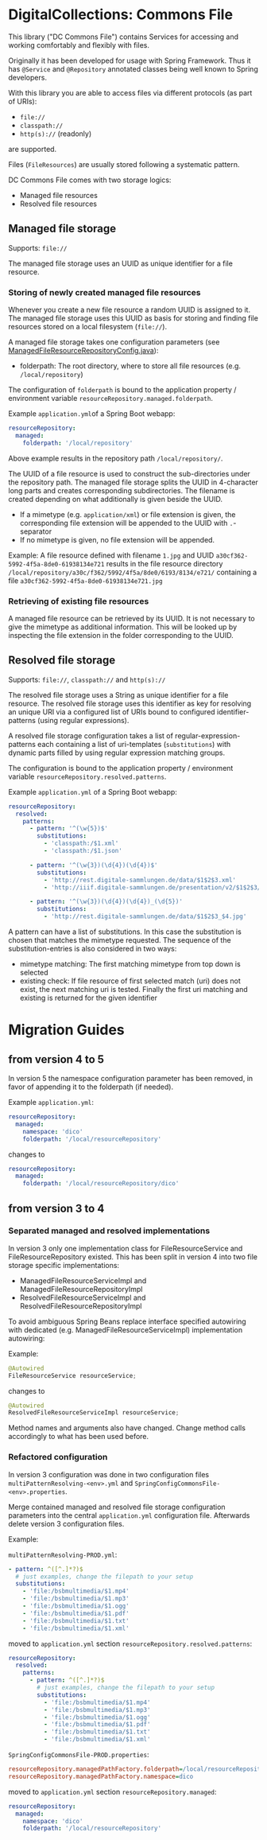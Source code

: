 # DigitalCollections: Commons File

This library ("DC Commons File") contains Services for accessing and working comfortably and flexibly with files.

Originally it has been developed for usage with Spring Framework.
Thus it has `@Service` and `@Repository` annotated classes being well known to Spring developers.

With this library you are able to access files via different protocols (as part of URIs):

- `file://`
- `classpath://`
- `http(s)://` (readonly)

are supported.

Files (`FileResources`) are usually stored following a systematic pattern.

DC Commons File comes with two storage logics:

- Managed file resources
- Resolved file resources

## Managed file storage

Supports: `file://`

The managed file storage uses an UUID as unique identifier for a file resource.

### Storing of newly created managed file resources

Whenever you create a new file resource a random UUID is assigned to it.
The managed file storage uses this UUID as basis for storing and finding file resources stored on a local filesystem (`file://`).

A managed file storage takes one configuration parameters (see [ManagedFileResourceRepositoryConfig.java](./src/main/java/de/digitalcollections.commons.file.backend.impl.managed.ManagedFileResourceRepositoryConfig.java)):

- folderpath: The root directory, where to store all file resources (e.g. `/local/repository`)

The configuration of `folderpath` is bound to the application property / environment variable `resourceRepository.managed.folderpath`.

Example `application.yml`of a Spring Boot webapp:

```yml
resourceRepository:
  managed:
    folderpath: '/local/repository'
```

Above example results in the repository path `/local/repository/`.

The UUID of a file resource is used to construct the sub-directories under the repository path.
The managed file storage splits the UUID in 4-character long parts and creates corresponding subdirectories.
The filename is created depending on what additionally is given beside the UUID.

- If a mimetype (e.g. `application/xml`) or file extension is given, the corresponding file extension will be appended to the UUID with `.`-separator
- If no mimetype is given, no file extension will be appended.

Example: A file resource defined with filename `1.jpg` and UUID `a30cf362-5992-4f5a-8de0-61938134e721` results in the file resource directory `/local/repository/a30c/f362/5992/4f5a/8de0/6193/8134/e721/` containing a file `a30cf362-5992-4f5a-8de0-61938134e721.jpg`

### Retrieving of existing file resources

A managed file resource can be retrieved by its UUID. It is not necessary to give the mimetype as additional information.
This will be looked up by inspecting the file extension in the folder corresponding to the UUID.

## Resolved file storage

Supports: `file://`, `classpath://` and `http(s)://`

The resolved file storage uses a String as unique identifier for a file resource.
The resolved file storage uses this identifier as key for resolving an unique URI via a configured list of URIs bound to configured identifier-patterns (using regular expressions).

A resolved file storage configuration takes a list of regular-expression-patterns each containing a list of uri-templates (`substitutions`) with dynamic parts filled by using regular expression matching groups.

The configuration is bound to the application property / environment variable `resourceRepository.resolved.patterns`.

Example `application.yml` of a Spring Boot webapp:

```yml
resourceRepository:
  resolved:
    patterns:
      - pattern: '^(\w{5})$'
        substitutions:
          - 'classpath:/$1.xml'
          - 'classpath:/$1.json'

      - pattern: '^(\w{3})(\d{4})(\d{4})$'
        substitutions:
          - 'http://rest.digitale-sammlungen.de/data/$1$2$3.xml'
          - 'http://iiif.digitale-sammlungen.de/presentation/v2/$1$2$3/manifest.json'

      - pattern: '^(\w{3})(\d{4})(\d{4})_(\d{5})'
        substitutions:
          - 'http://rest.digitale-sammlungen.de/data/$1$2$3_$4.jpg'
```

A pattern can have a list of substitutions. In this case the substitution is chosen that matches the mimetype requested. The sequence of the substitution-entries is also considered in two ways:

- mimetype matching: The first matching mimetype from top down is selected
- existing check: If file resource of first selected match (uri) does not exist, the next matching uri is tested. Finally the first uri matching and existing is returned for the given identifier

# Migration Guides

## from version 4 to 5

In version 5 the namespace configuration parameter has been removed, in favor of appending it to the folderpath (if needed).

Example `application.yml`:

```yml
resourceRepository:
  managed:
    namespace: 'dico'
    folderpath: '/local/resourceRepository'
```

changes to

```yml
resourceRepository:
  managed:
    folderpath: '/local/resourceRepository/dico'
```

## from version 3 to 4

### Separated managed and resolved implementations

In version 3 only one implementation class for FileResourceService and FileResourceRepository existed. This has been split in version 4 into two file storage specific implementations:

- ManagedFileResourceServiceImpl and ManagedFileResourceRepositoryImpl
- ResolvedFileResourceServiceImpl and ResolvedFileResourceRepositoryImpl

To avoid ambiguous Spring Beans replace interface specified autowiring with dedicated (e.g. ManagedFileResourceServiceImpl) implementation autowiring:

Example:

```java
@Autowired
FileResourceService resourceService;
```

changes to

```java
@Autowired
ResolvedFileResourceServiceImpl resourceService;
```

Method names and arguments also have changed. Change method calls accordingly to what has been used before.

### Refactored configuration

In version 3 configuration was done in two configuration files `multiPatternResolving-<env>.yml` and `SpringConfigCommonsFile-<env>.properties`.

Merge contained managed and resolved file storage configuration parameters into the central `application.yml` configuration file. Afterwards delete version 3 configuration files.

Example:

`multiPatternResolving-PROD.yml`:

```yml
- pattern: ^([^.]*?)$
  # just examples, change the filepath to your setup
  substitutions:
    - 'file:/bsbmultimedia/$1.mp4'
    - 'file:/bsbmultimedia/$1.mp3'
    - 'file:/bsbmultimedia/$1.ogg'
    - 'file:/bsbmultimedia/$1.pdf'
    - 'file:/bsbmultimedia/$1.txt'
    - 'file:/bsbmultimedia/$1.xml'
```

moved to `application.yml` section `resourceRepository.resolved.patterns`:

```yml
resourceRepository:
  resolved:
    patterns:
      - pattern: ^([^.]*?)$
        # just examples, change the filepath to your setup
        substitutions:
          - 'file:/bsbmultimedia/$1.mp4'
          - 'file:/bsbmultimedia/$1.mp3'
          - 'file:/bsbmultimedia/$1.ogg'
          - 'file:/bsbmultimedia/$1.pdf'
          - 'file:/bsbmultimedia/$1.txt'
          - 'file:/bsbmultimedia/$1.xml'
```

`SpringConfigCommonsFile-PROD.properties`:

```ini
resourceRepository.managedPathFactory.folderpath=/local/resourceRepository
resourceRepository.managedPathFactory.namespace=dico
```

moved to `application.yml` section `resourceRepository.managed`:

```yml
resourceRepository:
  managed:
    namespace: 'dico'
    folderpath: '/local/resourceRepository'
```
